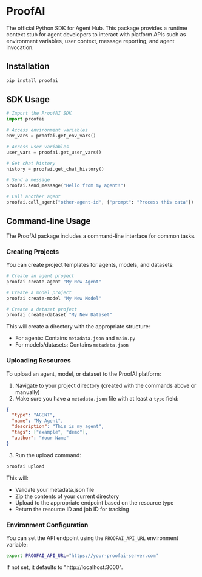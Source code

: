 # ProofAI

The official Python SDK for Agent Hub. This package provides a runtime context stub for agent developers to interact with platform APIs such as environment variables, user context, message reporting, and agent invocation.

## Installation

```bash
pip install proofai
```

## SDK Usage

```python
# Import the ProofAI SDK
import proofai

# Access environment variables
env_vars = proofai.get_env_vars()

# Access user variables
user_vars = proofai.get_user_vars()

# Get chat history
history = proofai.get_chat_history()

# Send a message
proofai.send_message("Hello from my agent!")

# Call another agent
proofai.call_agent("other-agent-id", {"prompt": "Process this data"})
```

## Command-line Usage

The ProofAI package includes a command-line interface for common tasks.

### Creating Projects

You can create project templates for agents, models, and datasets:

```bash
# Create an agent project
proofai create-agent "My New Agent"

# Create a model project
proofai create-model "My New Model"

# Create a dataset project
proofai create-dataset "My New Dataset"
```

This will create a directory with the appropriate structure:

- For agents: Contains `metadata.json` and `main.py`
- For models/datasets: Contains `metadata.json`

### Uploading Resources

To upload an agent, model, or dataset to the ProofAI platform:

1. Navigate to your project directory (created with the commands above or manually)
2. Make sure you have a `metadata.json` file with at least a `type` field:

```json
{
  "type": "AGENT",
  "name": "My Agent",
  "description": "This is my agent",
  "tags": ["example", "demo"],
  "author": "Your Name"
}
```

3. Run the upload command:

```bash
proofai upload
```

This will:

- Validate your metadata.json file
- Zip the contents of your current directory
- Upload to the appropriate endpoint based on the resource type
- Return the resource ID and job ID for tracking

### Environment Configuration

You can set the API endpoint using the `PROOFAI_API_URL` environment variable:

```bash
export PROOFAI_API_URL="https://your-proofai-server.com"
```

If not set, it defaults to "http://localhost:3000".
